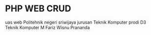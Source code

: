 # PHP WEB CRUD

uas web Politehnik negeri sriwijaya jurusan Teknik Komputer prodi D3 Teknik Komputer 
M Fariz Wisnu Prananda
